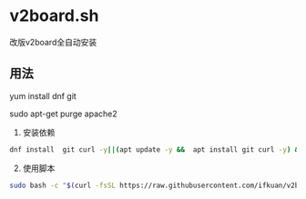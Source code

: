 # v2board.sh

改版v2board全自动安装

## 用法

 yum install dnf git
 
sudo apt-get purge apache2

1. 安装依赖
```bash
dnf install  git curl -y||(apt update -y &&  apt install git curl -y) && bash -c "$(curl -fsSL https://get.docker.com)"
```

2. 使用脚本

```bash
sudo bash -c "$(curl -fsSL https://raw.githubusercontent.com/ifkuan/v2board.sh/master/v2board.sh)"
```
